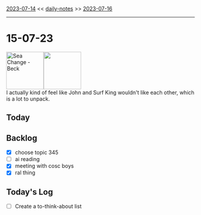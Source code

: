 [2023-07-14](daily_notes/2023-07-14) << [daily-notes](notes/daily-notes.md) >> [2023-07-16](daily_notes/2023-07-16)

---
# 15-07-23
<a href='spotify:album:69Wr9DvWfIJRTi5NUGeVTn'><img src='https://i.scdn.co/image/77e6af2be61404e22e375e9ce0d8f1ff20280eeb' alt='Sea Change - Beck' height=100></a><img src='https://imgs.xkcd.com/comics/contact_merge.png' height=100>
<br>I actually kind of feel like John and Surf King wouldn't like each other, which is a lot to unpack.

## Today



## Backlog
- [x] choose topic 345
- [ ] ai reading
- [x] meeting with cosc boys
- [x] ral thing

## Today's Log

- [ ] Create a to-think-about list